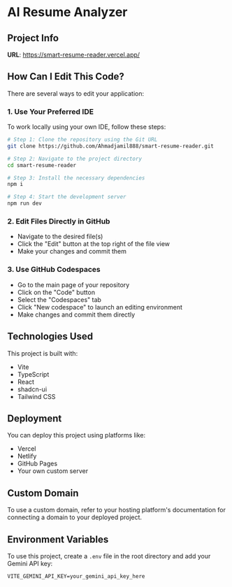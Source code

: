 # AI Resume Analyzer

## Project Info

**URL**: https://smart-resume-reader.vercel.app/

## How Can I Edit This Code?

There are several ways to edit your application:

### 1. Use Your Preferred IDE

To work locally using your own IDE, follow these steps:

```sh
# Step 1: Clone the repository using the Git URL
git clone https://github.com/Ahmadjamil888/smart-resume-reader.git

# Step 2: Navigate to the project directory
cd smart-resume-reader

# Step 3: Install the necessary dependencies
npm i

# Step 4: Start the development server
npm run dev
```

### 2. Edit Files Directly in GitHub

- Navigate to the desired file(s)
- Click the "Edit" button at the top right of the file view
- Make your changes and commit them

### 3. Use GitHub Codespaces

- Go to the main page of your repository
- Click on the "Code" button
- Select the "Codespaces" tab
- Click "New codespace" to launch an editing environment
- Make changes and commit them directly

## Technologies Used

This project is built with:

- Vite  
- TypeScript  
- React  
- shadcn-ui  
- Tailwind CSS  

## Deployment

You can deploy this project using platforms like:

- Vercel
- Netlify
- GitHub Pages
- Your own custom server

## Custom Domain

To use a custom domain, refer to your hosting platform's documentation for connecting a domain to your deployed project.

## Environment Variables

To use this project, create a `.env` file in the root directory and add your Gemini API key:

```
VITE_GEMINI_API_KEY=your_gemini_api_key_here
```
